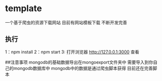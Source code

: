 # template
一个基于爬虫的资源下载网站 目前有网站模板下载  不断开发完善

## 执行
1：npm install
2：npm start
3: 打开浏览器 http://127.0.0.1:3000 查看

##注意事项
mongodb的基础数据导出在mongoexport文件夹中 需要导入到你自己的mongodb数据库中
mongodb中的数据是通过爬虫脚本获得 目前还在完善脚本


